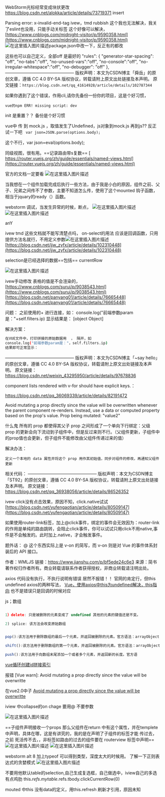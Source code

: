 ﻿WebStorm光标经常变成块状更改
https://blog.csdn.net/alokka/article/details/73719371
insert

Parsing error: x-invalid-end-tag
ivew，tmd rubbish
这个我也无法解决，我关了eslint也没用，只能手动关标签
这个好像可以解决，
[https://www.cnblogs.com/midnight-visitor/p/9590358.html](https://www.cnblogs.com/midnight-visitor/p/9590358.html)
![在这里插入图片描述](http://img.yayi.site/csdn/20191225191705884.png-watermaskStyle)package.json中改一下，反正有的都改


这些也可以自己定义，全部off 是最好的
"rules": {
	"generator-star-spacing": "off",
	"no-tabs":"off",
	"no-unused-vars":"off",
	"no-console":"off",
	"no-irregular-whitespace":"off",
	"no-debugger": "off"
},
————————————————
版权声明：本文为CSDN博主「舜岳」的原创文章，遵循 CC 4.0 BY-SA 版权协议，转载请附上原文出处链接及本声明。
原文链接：`https://blog.csdn.net/qq_41614928/article/details/102787344`

如果你遇到了这个错误，作用cli,请你先备份一份你的项目，这是个好习惯，

```
vue的npm ERR! missing script: dev
```

init 是重置？？
备份是个好习惯



vue中 传 到 mock.js ，取值发生了Undefined，js对象到mock.js 再到js??
反正试一下吧 ` var json=JSON.parse(options.body);`

 这个不行，var json=eval(options.body);

同级视图，很有用。==记录路由带s复数==
[
https://router.vuejs.org/zh/guide/essentials/named-views.html](https://router.vuejs.org/zh/guide/essentials/named-views.html)


官方的文档一定要看
![在这里插入图片描述](http://img.yayi.site/csdn/2019122721121614.png-watermaskStyle)

当我想在一个组件加载完成后执行一些方法，由于我是小白的原因，组件之前、父子、兄弟之间传不了参数，主要不知道怎么传，使用了这个mounted 钩子函数，相当于jquary的ready（）函数。


webstorm 调试，当发生异常的时候，断点，
![在这里插入图片描述](http://img.yayi.site/csdn/20191228093155508.png-watermaskStyle)
![在这里插入图片描述](http://img.yayi.site/csdn/20191228093210971.png-watermaskStyle)

anY


ivew tmd 这些文档就不能写清楚点吗，
on-select的用法
应该是回调函数，只用提供方法名就行，不用定义参数![在这里插入图片描述](http://img.yayi.site/csdn/20191228095038658.png-watermaskStyle)
[https://blog.csdn.net/jjw_zyfx/article/details/102310448](https://blog.csdn.net/jjw_zyfx/article/details/102310448)


selection是已经选择的数据==包括== currentRow

![在这里插入图片描述](http://img.yayi.site/csdn/20191228100705612.png-watermaskStyle)

ivew手动修改 表格的值是不会渲染的，
[https://www.cnblogs.com/surui/p/9038543.html](https://www.cnblogs.com/surui/p/9038543.html)
[https://blog.csdn.net/panyang01/article/details/76665448](https://blog.csdn.net/panyang01/article/details/76665448)


问题：
之前使用的+ 进行连接，如： console.log("前端参数param是："+self.filters.ip)
显示结果是：   [object Object]    

 
解决方案：

```bash
在VUE文件中，打印拼接的原始数据用  ， 隔开，如
console.log("前端参数param是："，self.filters.ip)
结果即可正常显示：
```


————————————————
版权声明：本文为CSDN博主「~say hello」的原创文章，遵循 CC 4.0 BY-SA 版权协议，转载请附上原文出处链接及本声明。
原文链接：https://blog.csdn.net/weixin_43295950/article/details/97678836

 component lists rendered with v-for should have explicit keys.：
 
https://blog.csdn.net/qq_36069339/article/details/82191472



Avoid mutating a prop directly since the value will be overwritten whenever the parent component re-renders. Instead, use a data or computed property based on the prop's value. Prop being mutated: "value2"

什么鬼
    所有的 prop 都使得其父子 prop 之间形成了一个单向下行绑定：父级 prop 的更新会向下流动到子组件中，但是反过来则不行。（父组件更新，子组件中的prop值也会更新，但子组件不能修改由父组件传递过来的值）

 解决办法：

    定义一个本地的 data 属性并将这个 prop 用作其初始值，同步对组件的修改，再通知父组件更新
相关代码：
————————————————
版权声明：本文为CSDN博主「ST92」的原创文章，遵循 CC 4.0 BY-SA 版权协议，转载请附上原文出处链接及本声明。
原文链接：https://blog.csdn.net/qq_36938056/article/details/86526352


ivew click没有点击效果，原因不知，click.native试试[https://blog.csdn.net/yufengaotian/article/details/80509147](https://blog.csdn.net/yufengaotian/article/details/80509147)


如果使用router-link标签，加上@click事件，绑定的事件会无效因为：router-link的作用是单纯的路由跳转，会阻止click事件，你可以试试只用click不用native,事件是不会触发的。此时加上.native，才会触发事件。

题外话：
@ 这个东西实际上是 v-on 的简写，而 v-on 则是对 Vue 的事件体系封装后的 API 接口。

作者：WMLJS
链接：https://www.jianshu.com/p/bf5ede24c6e3
来源：简书
著作权归作者所有。商业转载请联系作者获得授权，非商业转载请注明出处。

axios 代码没有执行，不执行说明有错误
居然不报错！！
官网的肯定行，但this undefined
axios的两种写法，
[Vue，使用axios中this为undefined解决，this指向](https://blog.csdn.net/m0_37885651/article/details/81558623)
也不是错误只是回调的时候对应

js；数组

```javascript

1）delete: 只是被删除的元素变成了 undefined 其他的元素的键值还是不变。

2) splice: 该方法会改变原始数组


pop():该方法用于删除数组的最后一个元素，并返回被删除的元素。官方语法：arrayObject.pop()

shift():该方法用于删除数组的第一个元素，并返回被删除的元素。官方语法：arrayObject.shift()

push():该方法用于向数组末尾添加一个或者多个元素，并返回新的长度。官方语
```
[vue循环创建id拼接索引](https://segmentfault.com/q/1010000017262603/a-1020000017263123)


报错 [Vue warn]: Avoid mutating a prop directly since the value will be overwritte

在vue2.0中子
[Avoid mutating a prop directly since the value will be overwritte
](https://juejin.im/post/5be4e50ae51d4537452913c7)


iview 中collapse的on chage 要用@ 不要参数

![在这里插入图片描述](http://img.yayi.site/csdn/20191229161932657.png-watermaskStyle)

==子组件声明接收一个props
那么父组件在return 中有这个属性，并在templete中声明，具体在哪，这是有讲究的，我的是在声明了子组件的标签才能 传过去，之前 死活传不去，，非标签如路由的过去的组件要在 routerview 标签中声明==
![在这里插入图片描述](http://img.yayi.site/csdn/20191229164220539.png-watermaskStyle)
![在这里插入图片描述](http://img.yayi.site/csdn/20191229164233836.png-watermaskStyle)
 
 webstorm alt 8 加上typeof 可以得到类型，深度太大的时候用。
了解一下正则表达式的贪婪模式
![在这里插入图片描述](http://img.yayi.site/csdn/20191229220346488.png-watermaskStyle)


不要用他默认table的selection,自己生成复选框，自己做选中，iview自己的多选有点鸡肋
this.$refs.mytable.$refs.tbody.clickCurrentRow(0)


mouted 中this 没有data的定义，用this.refresh 刷新才引用，原因未知
